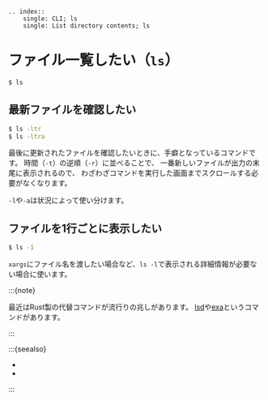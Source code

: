 ```{eval-rst}
.. index::
    single: CLI; ls
    single: List directory contents; ls
```

# ファイル一覧したい（``ls``）

```bash
$ ls
```

## 最新ファイルを確認したい

```bash
$ ls -ltr
$ ls -ltra
```

最後に更新されたファイルを確認したいときに、手癖となっているコマンドです。
時間（``-t``）の逆順（``-r``）に並べることで、
一番新しいファイルが出力の末尾に表示されるので、
わざわざコマンドを実行した画面までスクロールする必要がなくなります。

``-l``や``-a``は状況によって使い分けます。

## ファイルを1行ごとに表示したい

```bash
$ ls -1
```

``xargs``にファイル名を渡したい場合など、``ls -l``で表示される詳細情報が必要ない場合に使います。

:::{note}

最近はRust製の代替コマンドが流行りの兆しがあります。
[lsd](./command-lsd.md)や[exa](./command-exa.md)というコマンドがあります。

:::

:::{seealso}

- [](./command-exa.md)
- [](./command-lsd.md)

:::
